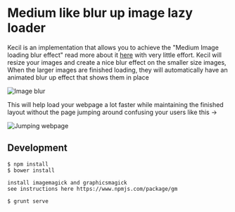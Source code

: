 # Medium like blur up image lazy loader

Kecil is an implementation that allows you to achieve the "Medium Image loading blur effect" read more about it [here](https://jmperezperez.com/medium-image-progressive-loading-placeholder) with very little effort. Kecil will resize your images and create a nice blur effect on the smaller size images, When the larger images are finished loading, they will automatically have an animated blur up effect that shows them in place

![Image blur](https://css-tricks.com/wp-content/uploads/2015/12/blur.gif)

This will help load your webpage a lot faster while maintaining the finished layout without the page jumping around confusing your users like this ->

![Jumping webpage](http://aspiringwebdev.com/wp-content/uploads/2015/03/meal-plan-load-no-padding-bottom.gif)

## Development

    $ npm install
    $ bower install
    
    install imagemagick and graphicsmagick
    see instructions here https://www.npmjs.com/package/gm 
    
    $ grunt serve
